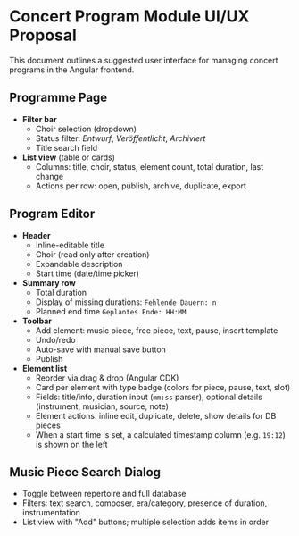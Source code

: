 # Concert Program Module UI/UX Proposal

This document outlines a suggested user interface for managing concert programs in the Angular frontend.

## Programme Page
- **Filter bar**
  - Choir selection (dropdown)
  - Status filter: *Entwurf*, *Veröffentlicht*, *Archiviert*
  - Title search field
- **List view** (table or cards)
  - Columns: title, choir, status, element count, total duration, last change
  - Actions per row: open, publish, archive, duplicate, export

## Program Editor
- **Header**
  - Inline-editable title
  - Choir (read only after creation)
  - Expandable description
  - Start time (date/time picker)
- **Summary row**
  - Total duration
  - Display of missing durations: `Fehlende Dauern: n`
  - Planned end time `Geplantes Ende: HH:MM`
- **Toolbar**
  - Add element: music piece, free piece, text, pause, insert template
  - Undo/redo
  - Auto-save with manual save button
  - Publish
- **Element list**
  - Reorder via drag & drop (Angular CDK)
  - Card per element with type badge (colors for piece, pause, text, slot)
  - Fields: title/info, duration input (`mm:ss` parser), optional details (instrument, musician, source, note)
  - Element actions: inline edit, duplicate, delete, show details for DB pieces
  - When a start time is set, a calculated timestamp column (e.g. `19:12`) is shown on the left

## Music Piece Search Dialog
- Toggle between repertoire and full database
- Filters: text search, composer, era/category, presence of duration, instrumentation
- List view with "Add" buttons; multiple selection adds items in order

